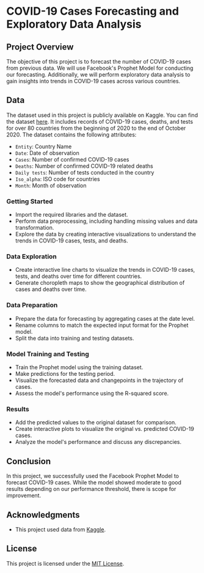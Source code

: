 # COVID-19 Cases Forecasting and Exploratory Data Analysis

## Project Overview
The objective of this project is to forecast the number of COVID-19 cases from previous data. We will use Facebook's Prophet Model for conducting our forecasting. Additionally, we will perform exploratory data analysis to gain insights into trends in COVID-19 cases across various countries.

## Data
The dataset used in this project is publicly available on Kaggle. You can find the dataset [here](https://www.kaggle.com/datasets/sambelkacem/covid19-algeria-and-world-dataset/data). It includes records of COVID-19 cases, deaths, and tests for over 80 countries from the beginning of 2020 to the end of October 2020. The dataset contains the following attributes:

- `Entity`: Country Name
- `Date`: Date of observation
- `Cases`: Number of confirmed COVID-19 cases
- `Deaths`: Number of confirmed COVID-19 related deaths
- `Daily tests`: Number of tests conducted in the country
- `Iso_alpha`: ISO code for countries
- `Month`: Month of observation

### Getting Started
- Import the required libraries and the dataset.
- Perform data preprocessing, including handling missing values and data transformation.
- Explore the data by creating interactive visualizations to understand the trends in COVID-19 cases, tests, and deaths.

### Data Exploration
- Create interactive line charts to visualize the trends in COVID-19 cases, tests, and deaths over time for different countries.
- Generate choropleth maps to show the geographical distribution of cases and deaths over time.

### Data Preparation
- Prepare the data for forecasting by aggregating cases at the date level.
- Rename columns to match the expected input format for the Prophet model.
- Split the data into training and testing datasets.

### Model Training and Testing
- Train the Prophet model using the training dataset.
- Make predictions for the testing period.
- Visualize the forecasted data and changepoints in the trajectory of cases.
- Assess the model's performance using the R-squared score.

### Results
- Add the predicted values to the original dataset for comparison.
- Create interactive plots to visualize the original vs. predicted COVID-19 cases.
- Analyze the model's performance and discuss any discrepancies.

## Conclusion
In this project, we successfully used the Facebook Prophet Model to forecast COVID-19 cases. While the model showed moderate to good results depending on our performance threshold, there is scope for improvement.


## Acknowledgments
- This project used data from [Kaggle](https://www.kaggle.com/datasets/sambelkacem/covid19-algeria-and-world-dataset/data).

## License
This project is licensed under the [MIT License](LICENSE).
